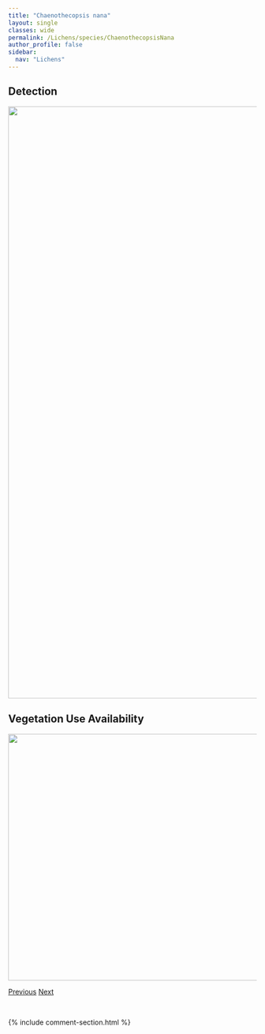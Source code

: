 ```yaml
---
title: "Chaenothecopsis nana"
layout: single
classes: wide
permalink: /Lichens/species/ChaenothecopsisNana
author_profile: false
sidebar:
  nav: "Lichens"
---
```


<h2>Detection</h2>

<a href="https://drive.google.com/uc?export=view&id=115BeGRQABneqbgBqavjolpynfXfQfpEe">
<img src="https://drive.google.com/uc?export=view&id=115BeGRQABneqbgBqavjolpynfXfQfpEe" height = "1200" width = "800">
</a>


<h2>Vegetation Use Availability</h2>

<a href="https://drive.google.com/uc?export=view&id=1iCq-c1DYECLayCcNoWBpK-hIxCczRMQQ">
<img src="https://drive.google.com/uc?export=view&id=1iCq-c1DYECLayCcNoWBpK-hIxCczRMQQ" height = "500" width = "1000">
</a>


<a href="/DevelopmentWebsite/Lichens/species/ChaenothecopsisMarcineae" class="pagination--pager" title="Chaenothecopsis marcineae">Previous</a> <a href="/DevelopmentWebsite/Lichens/species/ChaenothecopsisParasitaster" class="pagination--pager" title="Chaenothecopsis parasitaster">Next</a>

<p>&nbsp;</p>

{% include comment-section.html %}
